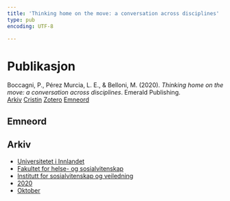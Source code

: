 ```yaml
---
title: 'Thinking home on the move: a conversation across disciplines'
type: pub
encoding: UTF-8

---
```

<h1>Publikasjon</h1>
<article id="csl-bib-container-KYQJ8E7R" class="csl-bib-container">
  <div class="csl-bib-body"> <div class="csl-entry">Boccagni, P., Pérez Murcia, L. E., &#38; Belloni, M. (2020). <i>Thinking home on the move: a conversation across disciplines</i>. Emerald Publishing.</div> </div>
  <div class="csl-bib-buttons">
    <a href="#taxonomy-article-KYQJ8E7R" alt="archive" class="csl-bib-button">Arkiv</a>
    <a href="https://app.cristin.no/results/show.jsf?id=1840876" alt="Cristin" class="csl-bib-button">Cristin</a>
    <a href="http://zotero.org/groups/5881554/items/KYQJ8E7R" alt="Zotero" class="csl-bib-button">Zotero</a>
    <a href="#keywords-article-KYQJ8E7R" alt="keywords" class="csl-bib-button">Emneord</a>
  </div>
  <div id="csl-bib-meta-container-KYQJ8E7R"></div>
</article>
<div id="csl-bib-meta-KYQJ8E7R" class="csl-bib-meta">
  <article id="keywords-article-KYQJ8E7R" class="keywords-article">
    <h1>Emneord</h1>
    
  </article>
  <article id="taxonomy-article-KYQJ8E7R" class="taxonomy-article">
    <h1>Arkiv</h1>
    <ul>
      <li>
        <a href="/nn/archive/?key=3DCRN523">Universitetet i Innlandet</a>
      </li>
      <li>
        <a href="/nn/archive/?key=IDKFS3MX">Fakultet for helse- og sosialvitenskap</a>
      </li>
      <li>
        <a href="/nn/archive/?key=CU4VFGCV">Institutt for sosialvitenskap og veiledning</a>
      </li>
      <li>
        <a href="/nn/archive/?key=FLJPCLYW">2020</a>
      </li>
      <li>
        <a href="/nn/archive/?key=4YTLTQFN">Oktober</a>
      </li>
    </ul>
  </article>
</div>
